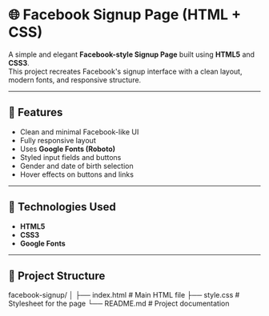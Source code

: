 # 🌐 Facebook Signup Page (HTML + CSS)

A simple and elegant **Facebook-style Signup Page** built using **HTML5** and **CSS3**.  
This project recreates Facebook's signup interface with a clean layout, modern fonts, and responsive structure.

---

## 🚀 Features

- Clean and minimal Facebook-like UI  
- Fully responsive layout  
- Uses **Google Fonts (Roboto)**  
- Styled input fields and buttons  
- Gender and date of birth selection  
- Hover effects on buttons and links  

---

## 🧰 Technologies Used

- **HTML5**
- **CSS3**
- **Google Fonts**

---

## 📂 Project Structure

facebook-signup/
│
├── index.html # Main HTML file
├── style.css # Stylesheet for the page
└── README.md # Project documentation

